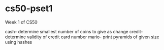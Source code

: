 # cs50-pset1
Week 1 of CS50

cash- determine smallest number of coins to give as change
credit- determine validity of credit card number
mario- print pyramids of given size using hashes
